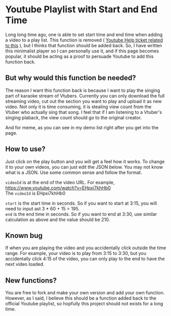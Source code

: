 # Youtube Playlist with Start and End Time

Long long time ago, one is able to set start time and end time when adding a video to a play list. This function is removed ( [Youtube Help ticket related to this](https://support.google.com/youtube/forum/AAAAiuErobUGipu_cCDScI/?hl=en&gpf=%23!topic%2Fyoutube%2FGipu_cCDScI]) ), but I thinks that function should be added back. So, I have written this minimalist player so I can personally use it, and if this page becomes popular, it should be acting as a proof to persuade Youtube to add this function back.

## But why would this function be needed?
The reason I want this function back is because I want to play the singing part of karaoke stream of Vtubers. Currently you can only download the full streaming video, cut out the section you want to play and upload it as new video. Not only it is time consuming, it is stealing view count from the Vtuber who actually sing that song. I feel that if I am listening to a Vtuber's singing plaback, the view count should go to the original creator.

And for meme, as you can see in my demo list right after you get into the page. 


## How to use?
Just click on the play button and you will get a feel how it works.
To change it to your own videos, you can just edit the JSON below. You may not know what is a JSON. Use some common sense and follow the format.

`videoId` is at the end of the video URL. For example,  
https://www.youtube.com/watch?v=EHpxi7khHb0  
The `videoId` is EHpxi7khHb0  

`start` is the start time in seconds. So if you want to start at 3:15, you will need to input ast 3 * 60 + 15 = 195.  
`end` is the end time in seconds. So if you want to end at 3:30, use similar calculation as above and the value should be 210.

## Known bug
If when you are playing the video and you accidentally click outside the time range. For example, your video is to play from 3:15 to 3:30, but you accidentally click 4:15 of the video, you can only play to the end to have the next video loaded.

## New functions?
You are free to fork and make your own version and add your own function.
However, as I said, I believe this should be a function added back to the official Youtube playlist, so hopfully this project should not exists for a long time.
